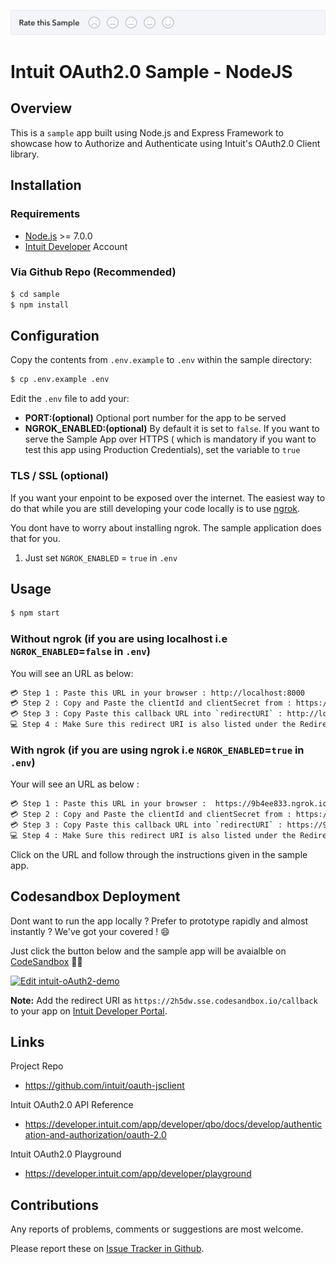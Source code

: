 
[![Sample Banner](./public/images/Sample.png)][ss1]

Intuit OAuth2.0 Sample - NodeJS
==========================================================

## Overview

This is a `sample` app built using Node.js and Express Framework to showcase how to Authorize and Authenticate using Intuit's OAuth2.0 Client library.

## Installation

### Requirements

* [Node.js](http://nodejs.org) >= 7.0.0
* [Intuit Developer](https://developer.intuit.com) Account

### Via Github Repo (Recommended)

```bash
$ cd sample
$ npm install
```

## Configuration

Copy the contents from `.env.example` to `.env` within the sample directory:
```bash
$ cp .env.example .env
```
Edit the `.env` file to add your:  


* **PORT:(optional)** Optional port number for the app to be served
* **NGROK_ENABLED:(optional)** By default it is set to `false`. If you want to serve the Sample App over HTTPS ( which is mandatory if you want to test this app using Production Credentials), set the variable to `true`



### TLS / SSL (**optional**)

If you want your enpoint to be exposed over the internet. The easiest way to do that while you are still developing your code locally is to use [ngrok](https://ngrok.com/).  

You dont have to worry about installing ngrok. The sample application does that for you.   
1. Just set `NGROK_ENABLED` = `true` in `.env` 


## Usage

```bash
$ npm start
```

### Without ngrok (if you are using localhost i.e `NGROK_ENABLED`=`false` in `.env`)
You will see an URL as below:
```bash
💳 Step 1 : Paste this URL in your browser : http://localhost:8000
💳 Step 2 : Copy and Paste the clientId and clientSecret from : https://developer.intuit.com
💳 Step 3 : Copy Paste this callback URL into `redirectURI` : http://localhost:8000/callback
💻 Step 4 : Make Sure this redirect URI is also listed under the Redirect URIs on your app in : https://developer.intuit.com
```

### With ngrok (if you are using ngrok i.e `NGROK_ENABLED`=`true` in `.env`)

Your will see an URL as below : 
```bash
💳 Step 1 : Paste this URL in your browser :  https://9b4ee833.ngrok.io 
💳 Step 2 : Copy and Paste the clientId and clientSecret from : https://developer.intuit.com
💳 Step 3 : Copy Paste this callback URL into `redirectURI` : https://9b4ee833.ngrok.io/callback
💻 Step 4 : Make Sure this redirect URI is also listed under the Redirect URIs on your app in : https://developer.intuit.com
```

Click on the URL and follow through the instructions given in the sample app.

## Codesandbox Deployment 

Dont want to run the app locally ? Prefer to prototype rapidly and almost instantly ? We've got your covered ! 😄 

Just click the button below and the sample app will be avaialble on [CodeSandbox](https://codesandbox.io/) 🚀🚀

[![Edit intuit-oAuth2-demo](https://codesandbox.io/static/img/play-codesandbox.svg)](https://codesandbox.io/s/ecstatic-wilbur-2h5dw?fontsize=14&hidenavigation=1&theme=dark)

**Note:** Add the redirect URI as `https://2h5dw.sse.codesandbox.io/callback` to your app on [Intuit Developer Portal](https://developer.intuit.com). 

## Links

Project Repo

* https://github.com/intuit/oauth-jsclient

Intuit OAuth2.0 API Reference

* https://developer.intuit.com/app/developer/qbo/docs/develop/authentication-and-authorization/oauth-2.0

Intuit OAuth2.0 Playground

* https://developer.intuit.com/app/developer/playground

## Contributions

Any reports of problems, comments or suggestions are most welcome.

Please report these on [Issue Tracker in Github](https://github.com/intuit/oauth-jsclient/issues).


[ss1]: https://help.developer.intuit.com/s/samplefeedback?cid=9010&repoName=Intuit-OAuth2.0-Sample-NodeJS
